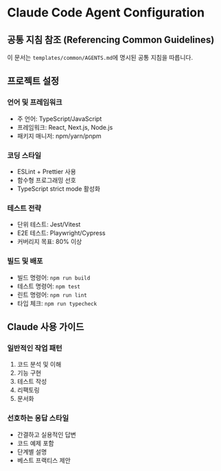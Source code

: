 # Claude Code Agent Configuration

## 공통 지침 참조 (Referencing Common Guidelines)
이 문서는 `templates/common/AGENTS.md`에 명시된 공통 지침을 따릅니다.

## 프로젝트 설정

### 언어 및 프레임워크
- 주 언어: TypeScript/JavaScript
- 프레임워크: React, Next.js, Node.js
- 패키지 매니저: npm/yarn/pnpm

### 코딩 스타일
- ESLint + Prettier 사용
- 함수형 프로그래밍 선호
- TypeScript strict mode 활성화

### 테스트 전략
- 단위 테스트: Jest/Vitest
- E2E 테스트: Playwright/Cypress
- 커버리지 목표: 80% 이상

### 빌드 및 배포
- 빌드 명령어: `npm run build`
- 테스트 명령어: `npm test`
- 린트 명령어: `npm run lint`
- 타입 체크: `npm run typecheck`

## Claude 사용 가이드

### 일반적인 작업 패턴
1. 코드 분석 및 이해
2. 기능 구현
3. 테스트 작성
4. 리팩토링
5. 문서화

### 선호하는 응답 스타일
- 간결하고 실용적인 답변
- 코드 예제 포함
- 단계별 설명
- 베스트 프랙티스 제안
